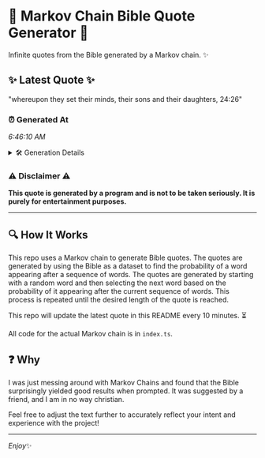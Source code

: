 # 📖 Markov Chain Bible Quote Generator 📖

Infinite quotes from the Bible generated by a Markov chain. ✨

## ✨ Latest Quote ✨
"whereupon they set their minds, their sons and their daughters, 24:26"

### ⏰ Generated At
*6:46:10 AM*

<details>
    <summary>🛠️ Generation Details</summary>
    <p>
        <strong>🌱 Seed:</strong> whereupon<br>
        <strong>🔄 Iterations:</strong> 10<br>
        <strong>📜 Context History:</strong><br>[ whereupon ]: they<br>[ whereupon, they ]: set<br>[ whereupon, they, set ]: their<br>[ whereupon, they, set, their ]: minds,<br>[ whereupon, they, set, their, minds, ]: their<br>[ whereupon, they, set, their, minds,, their ]: sons<br>[ they, set, their, minds,, their, sons ]: and<br>[ set, their, minds,, their, sons, and ]: their<br>[ their, minds,, their, sons, and, their ]: daughters,<br>[ minds,, their, sons, and, their, daughters, ]: 24:26<br>
    </p>
</details>

### ⚠️ Disclaimer ⚠️
**This quote is generated by a program and is not to be taken seriously. It is purely for entertainment purposes.**

---

## 🔍 How It Works

This repo uses a Markov chain to generate Bible quotes. The quotes are generated by using the Bible as a dataset to find the probability of a word appearing after a sequence of words. The quotes are generated by starting with a random word and then selecting the next word based on the probability of it appearing after the current sequence of words. This process is repeated until the desired length of the quote is reached.

This repo will update the latest quote in this README every 10 minutes. ⏳

All code for the actual Markov chain is in `index.ts`.

## ❓ Why

I was just messing around with Markov Chains and found that the Bible surprisingly yielded good results when prompted. 
It was suggested by a friend, and I am in no way christian.

Feel free to adjust the text further to accurately reflect your intent and experience with the project!

---

*Enjoy*✨
